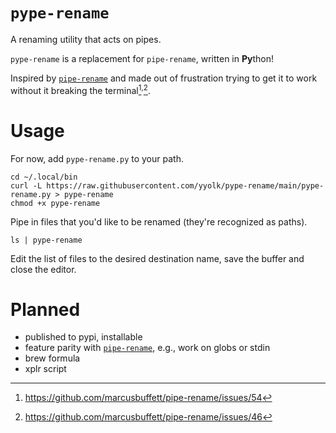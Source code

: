# `pype-rename`

A renaming utility that acts on pipes.

`pype-rename` is a replacement for `pipe-rename`, written in **Py**thon!

Inspired by [`pipe-rename`][pipe-rename] and made out of frustration trying to
get it to work without it breaking the
terminal[^pipe-rename54]<sup>,</sup>[^pipe-rename46].


# Usage

For now, add `pype-rename.py` to your path.

```
cd ~/.local/bin
curl -L https://raw.githubusercontent.com/yyolk/pype-rename/main/pype-rename.py > pype-rename
chmod +x pype-rename
```

Pipe in files that you'd like to be renamed (they're recognized as paths).

```
ls | pype-rename
```

Edit the list of files to the desired destination name, save the buffer and
close the editor.


# Planned
- published to pypi, installable
- feature parity with [`pipe-rename`][pipe-rename], e.g., work on globs or
  stdin
- brew formula
- xplr script


[^pipe-rename54]: https://github.com/marcusbuffett/pipe-rename/issues/54
[^pipe-rename46]: https://github.com/marcusbuffett/pipe-rename/issues/46

[pipe-rename]: https://github.com/marcusbuffett/pipe-rename

